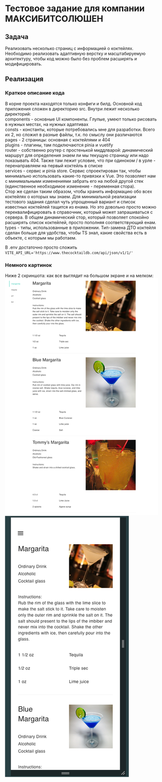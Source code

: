# Тестовое задание для компании МАКСИБИТСОЛЮШЕН

## Задача
Реализовать несколько страниц с информацией о коктейлях. Необходимо реализовать адаптивную верстку и масштабируемую
архитектуру, чтобы код можно было без проблем расширять и модифицировать.

## Реализация
### Краткое описание кода
В корне проекта находятся только конфиги и билд. Основной код приложения сложен в директорию src.
Внутри лежит несколько директорий:  
components - основные UI компоненты. Глупые, умеют только рисовать в нужных местах, на нужных адаптивах  
consts - константы, которые потребовались мне для разработки. Всего их 2, но сложил в разные файлы, т.к. по смыслу они 
различаются  
pages - 2 страницы: основная с коктейлями и 404  
plugins - плагины, там подключаются pinia и vuetify  
router - собственно роутер с простенькой миддлварой: динамический маршрут для определения знаем ли мы текущую страницу 
или надо показывать 404. Также там лежит условие, что при одиноком / в урле - перенаправляем на первый коктейль в списке  
services - сервис и pinia store. Сервис спроектирован так, чтобы минимально использовать какие-то привязки к Vue.
Это позволяет нам с минимальными изменениями забрать его на любой другой стек (единственное необходимое изменение - 
переменная стора).  
Стор же сделан таким образом, чтобы хранить информацию обо всех коктейлях о которых мы знаем. 
Для минимальной реализации тестового задания сделал чуть упрощенный вариант и список известных коктейлей тащится из 
енама. Но это довольно просто можно переквалифицировать в справочник, который может запрашиваться с сервера.
В общем динамический стор, который позволяет спокойно расширять список коктейлей, просто пополняя соответствующий енам.  
types - типы, использованные в приложении. Тип-замена ДТО коктейля сделан больше для удобства, чтобы TS знал, какие 
свойства есть в объекте, с которым мы работаем.  

В .env достаточно просто сложить `VITE_API_URL='https://www.thecocktaildb.com/api/json/v1/1/'`  


### Немного картинок
Ниже 2 скриншота: как все выглядит на большом экране и на мелком:
![img.png](public/lg.png)
![img.png](public/sm.png)
